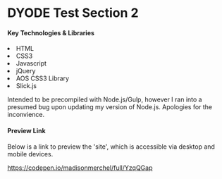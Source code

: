 # DYODE Test Section 2

<h4>Key Technologies & Libraries</h4>
<li>HTML</li>
<li>CSS3</li>
<li>Javascript</li>
<li>jQuery</li>
<li>AOS CSS3 Library</li>
<li>Slick.js</li>
<p></p>
<p>Intended to be precompiled with Node.js/Gulp, however I ran into a presumed bug upon updating my version of Node.js. Apologies for the inconvience.</p>

<h4>Preview Link</h4>

<p>Below is a link to preview the 'site', which is accessible via desktop and mobile devices.</p>

https://codepen.io/madisonmerchel/full/YzqQGap
